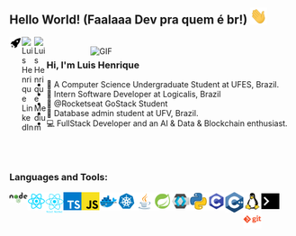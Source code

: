 ## Hello World! (Faalaaa Dev pra quem é br!) <img src="https://raw.githubusercontent.com/lhenrique42/lhenrique42/master/gifs/Hi.gif" width="30px"></h2>

<a href="https://app.rocketseat.com.br/me/lhenrique42" target="_blank">
  <img align="left" alt="Luis Henrique Rocketseat" width="22px" src="https://raw.githubusercontent.com/lhenrique42/lhenrique42/master/icons/rocket.svg" />
</a>
<a href="https://www.linkedin.com/in/henriquegv/" target="_blank">
  <img align="left" alt="Luis Henrique LinkedIn" width="22px" src="https://cdn.jsdelivr.net/npm/simple-icons@v3/icons/linkedin.svg" />
</a>
<a href="https://medium.com/@lhenrique42" target="_blank">
  <img align="left" alt="Luis Henrique Medium" width="22px" src="https://cdn.jsdelivr.net/npm/simple-icons@3.4.1/icons/medium.svg" />
</a>
<br />
<img align="right" alt="GIF" src="https://media.giphy.com/media/13HgwGsXF0aiGY/giphy.gif" width=360px/>

### Hi, I'm Luis Henrique
- :book: A Computer Science Undergraduate Student at UFES, Brazil. 
- :office: Intern Software Developer at Logicalis, Brazil
- :rocket: @Rocketseat GoStack Student
- :open_file_folder: Database admin student at UFV, Brazil.
- :computer: FullStack Developer and an AI & Data & Blockchain enthusiast.

<br />
<br />

### Languages and Tools:
<span title="NodeJS">
<img align="left" alt="NodeJS" width="32px" src="https://raw.githubusercontent.com/lhenrique42/lhenrique42/master/icons/nodejs.svg"/>
</span>
<span title="React">
<img align="left" alt="React" width="32px" src="https://raw.githubusercontent.com/lhenrique42/lhenrique42/master/icons/react.svg"/>
</span>
<span title="React Native">
<img align="left" alt="React Native" width="32px" src="https://raw.githubusercontent.com/lhenrique42/lhenrique42/master/icons/reactnative.png"/>
</span>
<span title="Typescript">
<img align="left" alt="Typescript" width="32px" src="https://raw.githubusercontent.com/lhenrique42/lhenrique42/master/icons/typescript.svg"/>
</span>
<span title="Javascript">
<img align="left" alt="Javascript" width="32px" src="https://raw.githubusercontent.com/lhenrique42/lhenrique42/master/icons/javascript.svg"/>
</span>
<span title="Docker">
<img align="left" alt="Docker" width="32px" src="https://raw.githubusercontent.com/lhenrique42/lhenrique42/master/icons/docker.svg"/>
</span>
<span title="Kubernetes">
<img align="left" alt="Kubernetes" width="32px" src="https://raw.githubusercontent.com/lhenrique42/lhenrique42/master/icons/kubernetes.svg"/>
</span>
<span title="Java">
<img align="left" alt="Java" width="32px" src="https://raw.githubusercontent.com/lhenrique42/lhenrique42/master/icons/java.svg"/>
</span>
<span title="Spring">
<img align="left" alt="Spring" width="32px" src="https://raw.githubusercontent.com/lhenrique42/lhenrique42/master/icons/spring.svg"/>
</span>
<span title="Keycloak">
<img align="left" alt="Keycloak" width="32px" src="https://raw.githubusercontent.com/lhenrique42/lhenrique42/master/icons/keycloak.svg"/>
</span>
<span title="Python">
<img align="left" alt="Python" width="32px" src="https://raw.githubusercontent.com/lhenrique42/lhenrique42/master/icons/python.svg"/>
</span>
<span title="C">
<img align="left" alt="C" width="32px" src="https://raw.githubusercontent.com/lhenrique42/lhenrique42/master/icons/c.svg"/>
</span>
<span title="C plus plus">
<img align="left" alt="C plus plus" width="32px" src="https://raw.githubusercontent.com/lhenrique42/lhenrique42/master/icons/cplusplus.svg"/>
</span>
<span title="Linux">
<img align="left" alt="Linux" width="32px" src="https://raw.githubusercontent.com/lhenrique42/lhenrique42/master/icons/linux.svg"/>
<span title="Bash">
<img align="left" alt="Bash" width="32px" src="https://raw.githubusercontent.com/lhenrique42/lhenrique42/master/icons/terminal.svg"/>
</span>
<span title="Git">
<img align="left" alt="Git" width="32px" src="https://raw.githubusercontent.com/lhenrique42/lhenrique42/master/icons/git.svg"/>
</span>
